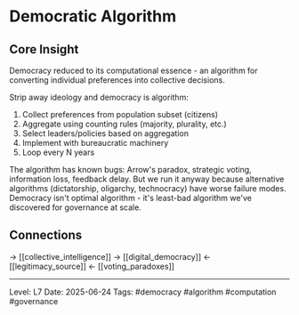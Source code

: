 # Democratic Algorithm

## Core Insight
Democracy reduced to its computational essence - an algorithm for converting individual preferences into collective decisions.

Strip away ideology and democracy is algorithm:
1. Collect preferences from population subset (citizens)
2. Aggregate using counting rules (majority, plurality, etc.)
3. Select leaders/policies based on aggregation
4. Implement with bureaucratic machinery
5. Loop every N years

The algorithm has known bugs: Arrow's paradox, strategic voting, information loss, feedback delay. But we run it anyway because alternative algorithms (dictatorship, oligarchy, technocracy) have worse failure modes. Democracy isn't optimal algorithm - it's least-bad algorithm we've discovered for governance at scale.

## Connections
→ [[collective_intelligence]]
→ [[digital_democracy]]
← [[legitimacy_source]]
← [[voting_paradoxes]]

---
Level: L7
Date: 2025-06-24
Tags: #democracy #algorithm #computation #governance